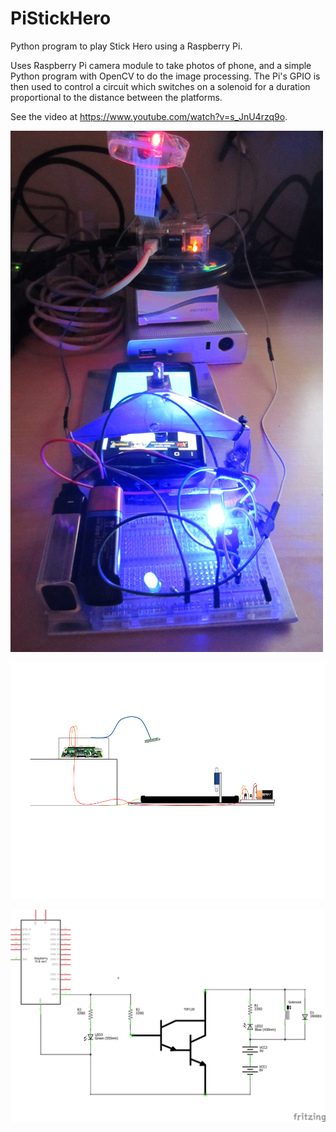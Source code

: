 # PiStickHero

Python program to play Stick Hero using a Raspberry Pi.

Uses Raspberry Pi camera module to take photos of phone, and a simple Python program with OpenCV to do the image processing.
The Pi's GPIO is then used to control a circuit which switches on a solenoid for a duration proportional to the distance between the platforms.

See the video at https://www.youtube.com/watch?v=s_JnU4rzq9o.

![Raspberry Pi Playing Stick Hero](photos/PiStickHero.jpg "Raspberry Pi Playing Stick Hero")

![Diagram](photos/Raspberry%20Pi%20Stick%20Hero.png "Raspberry Pi Playing Stick Hero")

![Circuit](photos/circuit.png "Circuit")
